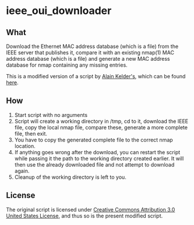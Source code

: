 # ieee_oui_downloader

## What

Download the Ethernet MAC address database (which is a file) from the IEEE server that publishes it, compare it with an existing nmap(1) MAC address database (which is a file) and generate a new MAC address database for nmap containing any missing entries.

This is a modified version of a script by [Alain Kelder's](http://giantdorks.org/alain/), which can be found [here](http://giantdorks.org/alain/script-to-update-nmap-mac-prefixes-with-latest-entries-from-the-ieee-oui-database/).

## How

1. Start script with no arguments
2. Script will create a working directory in /tmp, cd to it, download the IEEE file, copy the local nmap file, compare these, generate a more complete file, then exit.
3. You have to copy the generated complete file to the correct nmap location.
4. If anything goes wrong after the download, you can restart the script while passing it the path to the working directory created earlier. It will then use the already downloaded file and not attempt to download again.
5. Cleanup of the working directory is left to you.

## License

The original script is licensed under [Creative Commons Attribution 3.0 United States License](http://creativecommons.org/licenses/by/3.0/us/), and thus so is the present modified script.
